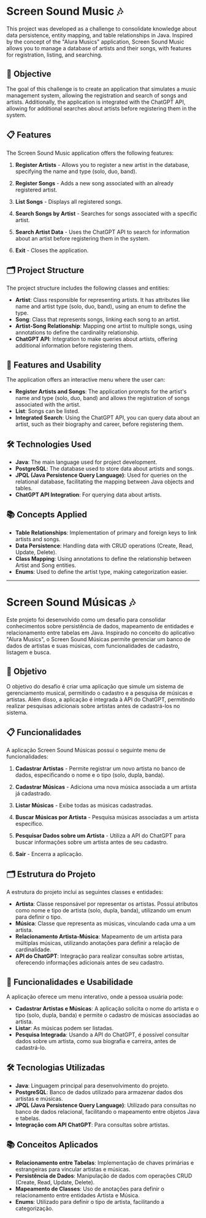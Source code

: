 # Screen Sound Music 🎶

This project was developed as a challenge to consolidate knowledge about data persistence, entity mapping, and table relationships in Java. Inspired by the concept of the "Alura Musics" application, Screen Sound Music allows you to manage a database of artists and their songs, with features for registration, listing, and searching.

## 🎯 Objective

The goal of this challenge is to create an application that simulates a music management system, allowing the registration and search of songs and artists. Additionally, the application is integrated with the ChatGPT API, allowing for additional searches about artists before registering them in the system.

## 📋 Features

The Screen Sound Music application offers the following features:

1. **Register Artists** - Allows you to register a new artist in the database, specifying the name and type (solo, duo, band).
2. **Register Songs** - Adds a new song associated with an already registered artist.
3. **List Songs** - Displays all registered songs.
4. **Search Songs by Artist** - Searches for songs associated with a specific artist.
5. **Search Artist Data** - Uses the ChatGPT API to search for information about an artist before registering them in the system.

9. **Exit** - Closes the application.

## 🗂 Project Structure

The project structure includes the following classes and entities:

- **Artist**: Class responsible for representing artists. It has attributes like name and artist type (solo, duo, band), using an enum to define the type.
- **Song**: Class that represents songs, linking each song to an artist.
- **Artist-Song Relationship**: Mapping one artist to multiple songs, using annotations to define the cardinality relationship.
- **ChatGPT API**: Integration to make queries about artists, offering additional information before registering them.

## 🚀 Features and Usability

The application offers an interactive menu where the user can:

- **Register Artists and Songs**: The application prompts for the artist's name and type (solo, duo, band) and allows the registration of songs associated with the artist.
- **List**: Songs can be listed.
- **Integrated Search**: Using the ChatGPT API, you can query data about an artist, such as their biography and career, before registering them.

## 🛠 Technologies Used

- **Java**: The main language used for project development.
- **PostgreSQL**: The database used to store data about artists and songs.
- **JPQL (Java Persistence Query Language)**: Used for queries on the relational database, facilitating the mapping between Java objects and tables.
- **ChatGPT API Integration**: For querying data about artists.

## 📚 Concepts Applied

- **Table Relationships**: Implementation of primary and foreign keys to link artists and songs.
- **Data Persistence**: Handling data with CRUD operations (Create, Read, Update, Delete).
- **Class Mapping**: Using annotations to define the relationship between Artist and Song entities.
- **Enums**: Used to define the artist type, making categorization easier.

*******

# Screen Sound Músicas 🎶

Este projeto foi desenvolvido como um desafio para consolidar conhecimentos sobre persistência de dados, mapeamento de entidades e relacionamento entre tabelas em Java. Inspirado no conceito do aplicativo "Alura Musics", o Screen Sound Músicas permite gerenciar um banco de dados de artistas e suas músicas, com funcionalidades de cadastro, listagem e busca.

## 🎯 Objetivo

O objetivo do desafio é criar uma aplicação que simule um sistema de gerenciamento musical, permitindo o cadastro e a pesquisa de músicas e artistas. Além disso, a aplicação é integrada à API do ChatGPT, permitindo realizar pesquisas adicionais sobre artistas antes de cadastrá-los no sistema.

## 📋 Funcionalidades

A aplicação Screen Sound Músicas possui o seguinte menu de funcionalidades:

1. **Cadastrar Artistas** - Permite registrar um novo artista no banco de dados, especificando o nome e o tipo (solo, dupla, banda).
2. **Cadastrar Músicas** - Adiciona uma nova música associada a um artista já cadastrado.
3. **Listar Músicas** - Exibe todas as músicas cadastradas.
4. **Buscar Músicas por Artista** - Pesquisa músicas associadas a um artista específico.
5. **Pesquisar Dados sobre um Artista** - Utiliza a API do ChatGPT para buscar informações sobre um artista antes de seu cadastro.

9. **Sair** - Encerra a aplicação.

## 🗂 Estrutura do Projeto

A estrutura do projeto inclui as seguintes classes e entidades:

- **Artista**: Classe responsável por representar os artistas. Possui atributos como nome e tipo de artista (solo, dupla, banda), utilizando um enum para definir o tipo.
- **Música**: Classe que representa as músicas, vinculando cada uma a um artista.
- **Relacionamento Artista-Música**: Mapeamento de um artista para múltiplas músicas, utilizando anotações para definir a relação de cardinalidade.
- **API do ChatGPT**: Integração para realizar consultas sobre artistas, oferecendo informações adicionais antes de seu cadastro.

## 🚀 Funcionalidades e Usabilidade

A aplicação oferece um menu interativo, onde a pessoa usuária pode:

- **Cadastrar Artistas e Músicas**: A aplicação solicita o nome do artista e o tipo (solo, dupla, banda) e permite o cadastro de músicas associadas ao artista. 
- **Listar**: As músicas podem ser listadas.
- **Pesquisa Integrada**: Usando a API do ChatGPT, é possível consultar dados sobre um artista, como sua biografia e carreira, antes de cadastrá-lo.

## 🛠 Tecnologias Utilizadas

- **Java**: Linguagem principal para desenvolvimento do projeto.
- **PostgreSQL**: Banco de dados utilizado para armazenar dados dos artistas e músicas.
- **JPQL (Java Persistence Query Language)**: Utilizado para consultas no banco de dados relacional, facilitando o mapeamento entre objetos Java e tabelas.
- **Integração com API ChatGPT**: Para consultas sobre artistas.

## 📚 Conceitos Aplicados

- **Relacionamento entre Tabelas**: Implementação de chaves primárias e estrangeiras para vincular artistas e músicas.
- **Persistência de Dados**: Manipulação de dados com operações CRUD (Create, Read, Update, Delete).
- **Mapeamento de Classes**: Uso de anotações para definir o relacionamento entre entidades Artista e Música.
- **Enums**: Utilizado para definir o tipo de artista, facilitando a categorização.
